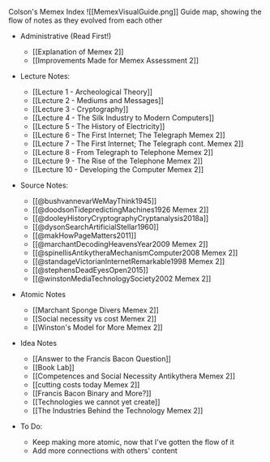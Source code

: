 Colson's Memex Index
![[MemexVisualGuide.png]]
Guide map, showing the flow of notes as they evolved from each other

- Administrative (Read First!)
	- [[Explanation of Memex 2]]
	- [[Improvements Made for Memex Assessment 2]]

- Lecture Notes:
	- [[Lecture 1 - Archeological Theory]]
	- [[Lecture 2 - Mediums and Messages]]
	- [[Lecture 3 - Cryptography]]
	- [[Lecture 4 - The Silk Industry to Modern Computers]]
	- [[Lecture 5 - The History of Electricity]]
	- [[Lecture 6 - The First Internet; The Telegraph Memex 2]]
	- [[Lecture 7 - The First Internet; The Telegraph cont. Memex 2]]
	- [[Lecture 8 - From Telegraph to Telephone Memex 2]]
	- [[Lecture 9 - The Rise of the Telephone Memex 2]]
	- [[Lecture 10 - Developing the Computer Memex 2]]

- Source Notes:
	- [[@bushvannevarWeMayThink1945]]
	- [[@doodsonTidepredictingMachines1926 Memex 2]]
	- [[@dooleyHistoryCryptographyCryptanalysis2018a]]
	- [[@dysonSearchArtificialStellar1960]]
	- [[@makHowPageMatters2011]]
	- [[@marchantDecodingHeavensYear2009 Memex 2]]
	- [[@spinellisAntikytheraMechanismComputer2008 Memex 2]]
	- [[@standageVictorianInternetRemarkable1998 Memex 2]]
	- [[@stephensDeadEyesOpen2015]]
	- [[@winstonMediaTechnologySociety2002 Memex 2]]

- Atomic Notes
	- [[Marchant Sponge Divers Memex 2]]
	- [[Social necessity vs cost Memex 2]]
	- [[Winston's Model for More Memex 2]]

- Idea Notes
	- [[Answer to the Francis Bacon Question]]
	- [[Book Lab]]
	- [[Competences and Social Necessity Antikythera Memex 2]]
	- [[cutting costs today Memex 2]]
	- [[Francis Bacon Binary and More?]]
	- [[Technologies we cannot yet create]]
	- [[The Industries Behind the Technology Memex 2]]

- To Do:
	- Keep making more atomic, now that I've gotten the flow of it
	- Add more connections with others' content
